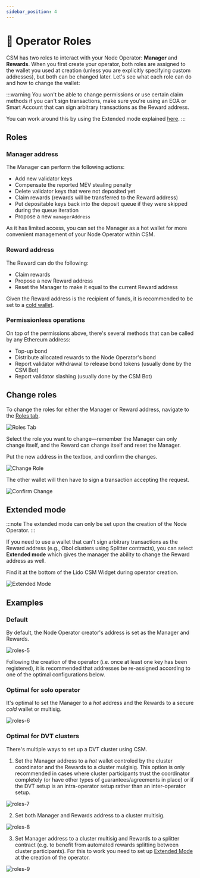 ```yaml
---
sidebar_position: 4
---
```


# 👥 Operator Roles

CSM has two roles to interact with your Node Operator: **Manager** and **Rewards**. When you first create your operator, both roles are assigned to the wallet you used at creation (unless you are explicitly specifying custom addresses), but both can be changed later. Let's see what each role can do and how to change the wallet:

:::warning
You won't be able to change permissions or use certain claim methods if you can't sign transactions, make sure you're using an EOA or Smart Account that can sign arbitrary transactions as the Reward address.

You can work around this by using the Extended mode explained [here](#extended-mode).
:::

## Roles
### Manager address

The Manager can perform the following actions:

* Add new validator keys
* Compensate the reported MEV stealing penalty
* Delete validator keys that were not deposited yet
* Claim rewards (rewards will be transferred to the Reward address)
* Put depositable keys back into the deposit queue if they were skipped during the queue iteration
* Propose a new `managerAddress`

As it has limited access, you can set the Manager as a hot wallet for more convenient management of your Node Operator within CSM.

### Reward address

The Reward can do the following:

* Claim rewards
* Propose a new Reward address
* Reset the Manager to make it equal to the current Reward address

Given the Reward address is the recipient of funds, it is recommended to be set to a [cold wallet](https://www.coinbase.com/en-es/learn/wallet/hot-vs-cold-crypto-wallet-what-is-the-difference).

### Permissionless operations
On top of the permissions above, there's several methods that can be called by any Ethereum address:
- Top-up bond
- Distribute allocated rewards to the Node Operator's bond
- Report validator withdrawal to release bond tokens (usually done by the CSM Bot)
- Report validator slashing (usually done by the CSM Bot)


## Change roles

To change the roles for either the Manager or Reward address, navigate to the [Roles tab](https://csm.lido.fi/roles/).

![Roles Tab](/img/csm-guide/roles-1.png)

Select the role you want to change—remember the Manager can only change itself, and the Reward can change itself and reset the Manager.

Put the new address in the textbox, and confirm the changes.

![Change Role](/img/csm-guide/roles-2.png)

The other wallet will then have to sign a transaction accepting the request.

![Confirm Change](/img/csm-guide/roles-3.png)

## Extended mode

:::note
The extended mode can only be set upon the creation of the Node Operator.
:::

If you need to use a wallet that can't sign arbitrary transactions as the Reward address (e.g., Obol clusters using Splitter contracts), you can select **Extended mode** which gives the manager the ability to change the Reward address as well.

Find it at the bottom of the Lido CSM Widget during operator creation.

![Extended Mode](/img/csm-guide/roles-4.png)

## Examples
### Default
By default, the Node Operator creator's address is set as the Manager and Rewards.

![roles-5](/img/csm-guide/roles-5.png)

Following the creation of the operator (i.e. once at least one key has been registered), it is recommended that addresses be re-assigned according to one of the optimal configurations below.

### Optimal for solo operator
It's optimal to set the Manager to a *hot* address and the Rewards to a secure *cold* wallet or multisig.

![roles-6](/img/csm-guide/roles-6.png)

### Optimal for DVT clusters
There's multiple ways to set up a DVT cluster using CSM.

1. Set the Manager address to a *hot* wallet controled by the cluster coordinator and the Rewards to a cluster mulgisig. This option is only recommended in cases where cluster participants trust the coordinator completely (or have other types of guarantees/agreements in place) or if the DVT setup is an intra-operator setup rather than an inter-operator setup.

![roles-7](/img/csm-guide/roles-7.png)

2. Set both Manager and Rewards address to a cluster multisig.

![roles-8](/img/csm-guide/roles-8.png)

3. Set Manager address to a cluster multisig and Rewards to a splitter contract (e.g. to benefit from automated rewards splitting between cluster participants). For this to work you need to set up [Extended Mode](#extended-mode) at the creation of the operator.

![roles-9](/img/csm-guide/roles-9.png)